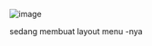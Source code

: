 ![image](https://github.com/user-attachments/assets/ff0c66c2-fb0e-4bc2-be4d-cc34daac22f0)

sedang membuat layout  menu -nya

